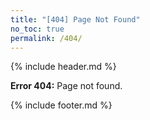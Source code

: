 ```yaml
---
title: "[404] Page Not Found"
no_toc: true
permalink: /404/
---
```

{% include header.md %}

**Error 404:** Page not found.

{% include footer.md %}
